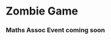 # Zombie Game
<html>
<head>
<title>Gameplay and Readme</title>
</head>
<body>

<h3>Maths Assoc Event coming soon
</h3>
</body>
</html>

